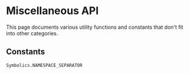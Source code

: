 # Miscellaneous API

This page documents various utility functions and constants that don't fit into other categories.

## Constants

```@docs
Symbolics.NAMESPACE_SEPARATOR
```
